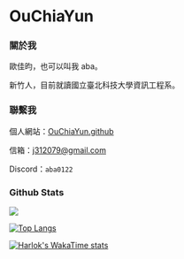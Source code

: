 # OuChiaYun

### 關於我

歐佳昀，也可以叫我 aba。

新竹人，目前就讀國立臺北科技大學資訊工程系。

### 聯繫我

個人網站：[OuChiaYun.github](https://github.com/OuChiaYun)

信箱：[j312079@gmail.com](sigtunatw@gmail.com)

Discord：`aba0122`

### Github Stats

![](https://github-readme-stats.vercel.app/api?username=OuChiaYun&include_all_commits=true&rank_icon=github&show_icons=true)

<!-- tools:
https://github.com/anuraghazra/github-readme-stats?tab=readme-ov-file#showing-icons -->

[![Top Langs](https://github-readme-stats.vercel.app/api/top-langs/?username=OuChiaYun&layout=donut&&hide=Batchfile)](https://github.com/anuraghazra/github-readme-stats)

[![Harlok's WakaTime stats](https://github-readme-stats.vercel.app/api/wakatime?username=OuChiaYun)](https://github.com/anuraghazra/github-readme-stats)
